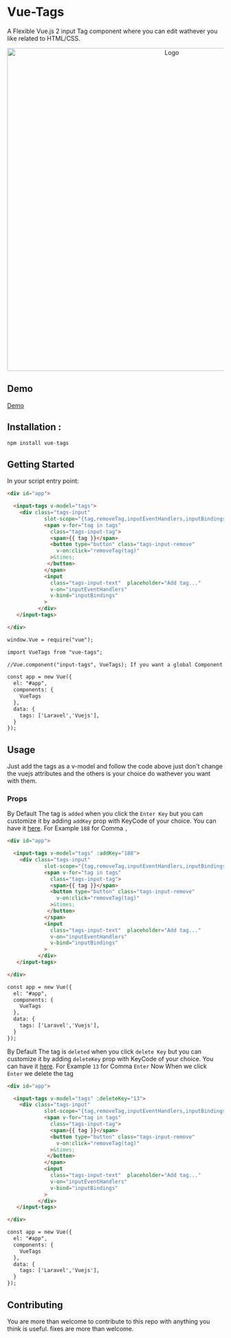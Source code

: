 # Vue-Tags

A Flexible Vue.js 2 input Tag component where you can edit wathever you like related to HTML/CSS.

<p align="center">
  <img src="http://devma.net/img/demo.gif" width="750" alt="Logo"/>
</p>

## Demo

<a href="http://devma.net/package/Vuetags">Demo</a>

## Installation :

```javascript
npm install vue-tags
```

## Getting Started

In your script entry point:

```html
<div id="app">

  <input-tags v-model="tags">
    <div class="tags-input"
            slot-scope="{tag,removeTag,inputEventHandlers,inputBindings }">
            <span v-for="tag in tags"
              class="tags-input-tag">
              <span>{{ tag }}</span>
              <button type="button" class="tags-input-remove"
                v-on:click="removeTag(tag)"
              >&times;
             </button>
            </span>
            <input
              class="tags-input-text"  placeholder="Add tag..."
              v-on="inputEventHandlers"
              v-bind="inputBindings"
            >
          </div>
   </input-tags>

</div>

window.Vue = require("vue");

import VueTags from "vue-tags";

//Vue.component("input-tags", VueTags); If you want a global Component

const app = new Vue({
  el: "#app",
  components: {
    VueTags
  },
  data: {
    tags: ['Laravel','Vuejs'],
  }
});
```

## Usage

Just add the tags as a v-model and follow the code above just don't change the vuejs attributes and the others is your choice do wathever you want with them.

### Props

By Default The tag is `added` when you click the `Enter Key` but you can customize it by adding `addKey` prop with KeyCode of your choice.
You can have it <a href="http://keycode.info/">here</a>.
For Example `188` for Comma `,`

```html
<div id="app">

  <input-tags v-model="tags" :addKey="188">
    <div class="tags-input"
            slot-scope="{tag,removeTag,inputEventHandlers,inputBindings }">
            <span v-for="tag in tags"
              class="tags-input-tag">
              <span>{{ tag }}</span>
              <button type="button" class="tags-input-remove"
                v-on:click="removeTag(tag)"
              >&times;
             </button>
            </span>
            <input
              class="tags-input-text"  placeholder="Add tag..."
              v-on="inputEventHandlers"
              v-bind="inputBindings"
            >
          </div>
   </input-tags>

</div>

const app = new Vue({
  el: "#app",
  components: {
    VueTags
  },
  data: {
    tags: ['Laravel','Vuejs'],
  }
});
```

By Default The tag is `deleted` when you click `delete Key` but you can customize it by adding `deleteKey` prop with KeyCode of your choice.
You can have it <a href="http://keycode.info/">here</a>.
For Example `13` for Comma `Enter`
Now When we click `Enter` we delete the tag
```html
<div id="app">

  <input-tags v-model="tags" :deleteKey="13">
    <div class="tags-input"
            slot-scope="{tag,removeTag,inputEventHandlers,inputBindings }">
            <span v-for="tag in tags"
              class="tags-input-tag">
              <span>{{ tag }}</span>
              <button type="button" class="tags-input-remove"
                v-on:click="removeTag(tag)"
              >&times;
             </button>
            </span>
            <input
              class="tags-input-text"  placeholder="Add tag..."
              v-on="inputEventHandlers"
              v-bind="inputBindings"
            >
          </div>
   </input-tags>

</div>

const app = new Vue({
  el: "#app",
  components: {
    VueTags
  },
  data: {
    tags: ['Laravel','Vuejs'],
  }
});
```

## Contributing

You are more than welcome to contribute to this repo with anything you think is useful. fixes are more than welcome.
